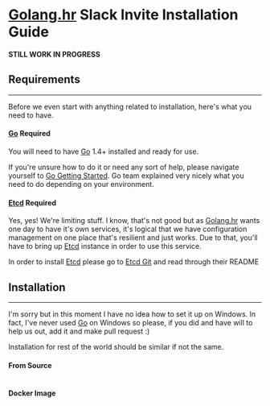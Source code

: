 # [Golang.hr] Slack Invite Installation Guide

**STILL WORK IN PROGRESS**

## Requirements
----

Before we even start with anything related to installation, here's what you need to have.

#### [Go] Required

You will need to have [Go] 1.4+ installed and ready for use.

If you're unsure how to do it or need any sort of help, please navigate yourself to
[Go Getting Started]. Go team explained very nicely what you need to do depending on your
environment.

#### [Etcd] Required

Yes, yes! We're limiting stuff. I know, that's not good but as [Golang.hr] wants one day to
have it's own services, it's logical that we have configuration management on one place that's
resilient and just works. Due to that, you'll have to bring up [Etcd] instance in order to use this service.

In order to install [Etcd] please go to [Etcd Git] and read through their README


## Installation
----

I'm sorry but in this moment I have no idea how to set it up on Windows. In fact, I've never used
[Go] on Windows so please, if you did and have will to help us out, add it and make pull request :)

Installation for rest of the world should be similar if not the same.

#### From Source

```sh

```

#### Docker Image

```sh

```



[Golang.hr]: <https://github.com/golanghr>
[Golang.hr Slack Invite]: <https://github.com/golanghr/slack-invite>
[Golang.hr Platform]: <https://github.com/golanghr/platform>

[Etcd]: <https://coreos.com/etcd/>
[Etcd Git]: <https://github.com/coreos/etcd>

[Go]: <http://golang.org/>
[Go Getting Started]: <https://golang.org/doc/install>

